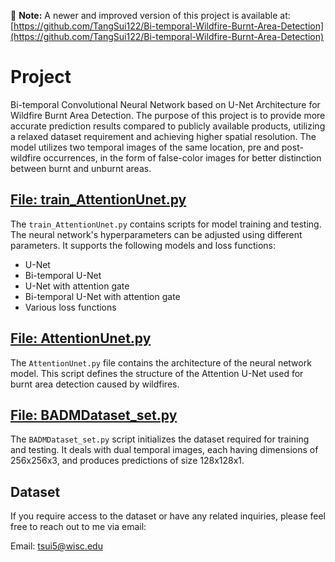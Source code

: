 📌 **Note:** A newer and improved version of this project is available at:  
[https://github.com/TangSui122/Bi-temporal-Wildfire-Burnt-Area-Detection](https://github.com/TangSui122/Bi-temporal-Wildfire-Burnt-Area-Detection)

# Project 

Bi-temporal Convolutional Neural Network based on U-Net Architecture for Wildfire Burnt Area Detection.
The purpose of this project is to provide more accurate prediction results compared to publicly available products, utilizing a relaxed dataset requirement and achieving higher spatial resolution. The model utilizes two temporal images of the same location, pre and post-wildfire occurrences, in the form of false-color images for better distinction between burnt and unburnt areas.

## [File: train_AttentionUnet.py](segmentation/train_AttentionUnet.py)

The `train_AttentionUnet.py` contains scripts for model training and testing. The neural network's hyperparameters can be adjusted using different parameters. It supports the following models and loss functions:

- U-Net
- Bi-temporal U-Net
- U-Net with attention gate
- Bi-temporal U-Net with attention gate
- Various loss functions

## [File: AttentionUnet.py](segmentation/models/AttentionUnet.py)

The `AttentionUnet.py` file contains the architecture of the neural network model. This script defines the structure of the Attention U-Net used for burnt area detection caused by wildfires.

## [File: BADMDataset_set.py](segmentation/utils/BADMDataset_set.py)

The `BADMDataset_set.py` script initializes the dataset required for training and testing. It deals with dual temporal images, each having dimensions of 256x256x3, and produces predictions of size 128x128x1.

## Dataset

If you require access to the dataset or have any related inquiries, please feel free to reach out to me via email:

Email: tsui5@wisc.edu
